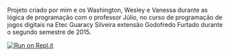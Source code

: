Projeto criado por mim e os Washington, Wesley e Vanessa durante as lógica de programação com o professor Júlio, no curso de programação de jogos digitais na Etec Guaracy Silveira extensão Godofredo Furtado durante o segundo semestre de 2015.

[![Run on Repl.it](https://repl.it/badge/github/jonathan-santos/batalha-naval)](https://repl.it/github/jonathan-santos/batalha-naval)